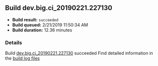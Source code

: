 ## Build dev.big.ci_20190221.227130
- **Build result:** `succeeded`
- **Build queued:** 2/21/2019 11:50:34 AM
- **Build duration:** 12.36 minutes
### Details
Build [dev.big.ci_20190221.227130](https://winappstudio.visualstudio.com/web/build.aspx?pcguid=a4ef43be-68ce-4195-a619-079b4d9834c2&builduri=vstfs%3a%2f%2f%2fBuild%2fBuild%2f27130) succeeded
Find detailed information in the [build log files](https://uwpctdiags.blob.core.windows.net/buildlogs/dev.big.ci_20190221.227130_logs.zip)
